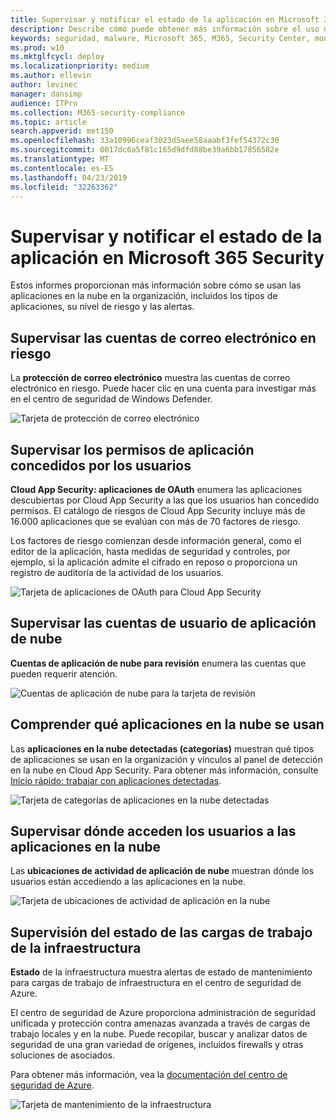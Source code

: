 ```yaml
---
title: Supervisar y notificar el estado de la aplicación en Microsoft 365 Security
description: Describe cómo puede obtener más información sobre el uso de aplicaciones en la nube en la organización.
keywords: seguridad, malware, Microsoft 365, M365, Security Center, monitor, Report, apps
ms.prod: w10
ms.mktglfcycl: deploy
ms.localizationpriority: medium
ms.author: ellevin
author: levinec
manager: dansimp
audience: ITPro
ms.collection: M365-security-compliance
ms.topic: article
search.appverid: met150
ms.openlocfilehash: 33a10996ceaf3023d5aee58aaabf3fef54372c30
ms.sourcegitcommit: 0017dc6a5f81c165d9dfd88be39a6bb17856582e
ms.translationtype: MT
ms.contentlocale: es-ES
ms.lasthandoff: 04/23/2019
ms.locfileid: "32263362"
---
```

# <a name="monitor-and-report-app-status-in-microsoft-365-security"></a>Supervisar y notificar el estado de la aplicación en Microsoft 365 Security


Estos informes proporcionan más información sobre cómo se usan las aplicaciones en la nube en la organización, incluidos los tipos de aplicaciones, su nivel de riesgo y las alertas.

## <a name="monitor-email-accounts-at-risk"></a>Supervisar las cuentas de correo electrónico en riesgo

La **protección de correo electrónico** muestra las cuentas de correo electrónico en riesgo. Puede hacer clic en una cuenta para investigar más en el centro de seguridad de Windows Defender.

![Tarjeta de protección de correo electrónico](./media/security-docs/email-protection.png)

## <a name="monitor-app-permissions-granted-by-users"></a>Supervisar los permisos de aplicación concedidos por los usuarios

**Cloud App Security: aplicaciones de OAuth** enumera las aplicaciones descubiertas por Cloud App Security a las que los usuarios han concedido permisos. El catálogo de riesgos de Cloud App Security incluye más de 16.000 aplicaciones que se evalúan con más de 70 factores de riesgo.

Los factores de riesgo comienzan desde información general, como el editor de la aplicación, hasta medidas de seguridad y controles, por ejemplo, si la aplicación admite el cifrado en reposo o proporciona un registro de auditoría de la actividad de los usuarios.

![Tarjeta de aplicaciones de OAuth para Cloud App Security](./media/security-docs/cloud-app-security-oauth-apps.png)

## <a name="monitor-cloud-app-user-accounts"></a>Supervisar las cuentas de usuario de aplicación de nube

**Cuentas de aplicación de nube para revisión** enumera las cuentas que pueden requerir atención.

![Cuentas de aplicación de nube para la tarjeta de revisión](./media/security-docs/cloud-app-accounts-for-review.png)

## <a name="understand-which-cloud-apps-are-used"></a>Comprender qué aplicaciones en la nube se usan

Las **aplicaciones en la nube detectadas (categorías)** muestran qué tipos de aplicaciones se usan en la organización y vínculos al panel de detección en la nube en Cloud App Security. Para obtener más información, consulte [Inicio rápido: trabajar con aplicaciones detectadas](https://docs.microsoft.com/cloud-app-security/discovered-apps).  

![Tarjeta de categorías de aplicaciones en la nube detectadas](./media/security-docs/discovered-cloud-apps-categories.png)

## <a name="monitor-where-users-access-cloud-apps"></a>Supervisar dónde acceden los usuarios a las aplicaciones en la nube

Las **ubicaciones de actividad de aplicación de nube** muestran dónde los usuarios están accediendo a las aplicaciones en la nube.

![Tarjeta de ubicaciones de actividad de aplicación en la nube](./media/security-docs/cloud-app-activity-locations.png)

## <a name="monitor-health-for-infrastructure-workloads"></a>Supervisión del estado de las cargas de trabajo de la infraestructura

**Estado** de la infraestructura muestra alertas de estado de mantenimiento para cargas de trabajo de infraestructura en el centro de seguridad de Azure.

El centro de seguridad de Azure proporciona administración de seguridad unificada y protección contra amenazas avanzada a través de cargas de trabajo locales y en la nube. Puede recopilar, buscar y analizar datos de seguridad de una gran variedad de orígenes, incluidos firewalls y otras soluciones de asociados.

Para obtener más información, vea la [documentación del centro de seguridad de Azure](https://docs.microsoft.com/azure/security-center/).

![Tarjeta de mantenimiento de la infraestructura](./media/security-docs/infrastructure-health.png)

